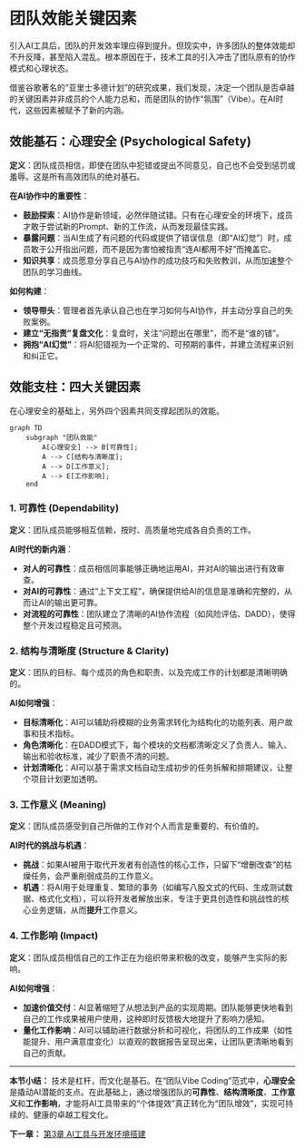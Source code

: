 # 团队效能关键因素

引入AI工具后，团队的开发效率理应得到提升。但现实中，许多团队的整体效能却不升反降，甚至陷入混乱。根本原因在于，技术工具的引入冲击了团队原有的协作模式和心理状态。

借鉴谷歌著名的“亚里士多德计划”的研究成果，我们发现，决定一个团队是否卓越的关键因素并非成员的个人能力总和，而是团队的协作“氛围”（Vibe）。在AI时代，这些因素被赋予了新的内涵。

## 效能基石：心理安全 (Psychological Safety)

**定义**：团队成员相信，即使在团队中犯错或提出不同意见，自己也不会受到惩罚或羞辱。这是所有高效团队的绝对基石。

**在AI协作中的重要性**：
- **鼓励探索**：AI协作是新领域，必然伴随试错。只有在心理安全的环境下，成员才敢于尝试新的Prompt、新的工作流，从而发现最佳实践。
- **暴露问题**：当AI生成了有问题的代码或提供了错误信息（即“AI幻觉”）时，成员敢于公开指出问题，而不是因为害怕被指责“连AI都用不好”而掩盖它。
- **知识共享**：成员愿意分享自己与AI协作的成功技巧和失败教训，从而加速整个团队的学习曲线。

**如何构建**：
- **领导带头**：管理者首先承认自己也在学习如何与AI协作，并主动分享自己的失败案例。
- **建立“无指责”复盘文化**：复盘时，关注“问题出在哪里”，而不是“谁的错”。
- **拥抱“AI幻觉”**：将AI犯错视为一个正常的、可预期的事件，并建立流程来识别和纠正它。

## 效能支柱：四大关键因素

在心理安全的基础上，另外四个因素共同支撑起团队的效能。

```mermaid
graph TD
    subgraph "团队效能"
        A[心理安全] --> B[可靠性];
        A --> C[结构与清晰度];
        A --> D[工作意义];
        A --> E[工作影响];
    end
```

### 1. 可靠性 (Dependability)

**定义**：团队成员能够相互信赖，按时、高质量地完成各自负责的工作。

**AI时代的新内涵**：
- **对人的可靠性**：成员相信同事能够正确地运用AI，并对AI的输出进行有效审查。
- **对AI的可靠性**：通过“上下文工程”，确保提供给AI的信息是准确和完整的，从而让AI的输出更可靠。
- **对流程的可靠性**：团队建立了清晰的AI协作流程（如风险评估、DADD），使得整个开发过程稳定且可预测。

### 2. 结构与清晰度 (Structure & Clarity)

**定义**：团队的目标、每个成员的角色和职责、以及完成工作的计划都是清晰明确的。

**AI如何增强**：
- **目标清晰化**：AI可以辅助将模糊的业务需求转化为结构化的功能列表、用户故事和技术指标。
- **角色清晰化**：在DADD模式下，每个模块的文档都清晰定义了负责人、输入、输出和验收标准，减少了职责不清的问题。
- **计划清晰化**：AI可以基于需求文档自动生成初步的任务拆解和排期建议，让整个项目计划更加透明。

### 3. 工作意义 (Meaning)

**定义**：团队成员感受到自己所做的工作对个人而言是重要的、有价值的。

**AI时代的挑战与机遇**：
- **挑战**：如果AI被用于取代开发者有创造性的核心工作，只留下“增删改查”的枯燥任务，会严重削弱成员的工作意义。
- **机遇**：将AI用于处理重复、繁琐的事务（如编写八股文式的代码、生成测试数据、格式化文档），可以将开发者解放出来，专注于更具创造性和挑战性的核心业务逻辑，从而**提升**工作意义。

### 4. 工作影响 (Impact)

**定义**：团队成员相信自己的工作正在为组织带来积极的改变，能够产生实际的影响。

**AI如何增强**：
- **加速价值交付**：AI显著缩短了从想法到产品的实现周期。团队能够更快地看到自己的工作成果被用户使用，这种即时反馈极大地提升了影响力感知。
- **量化工作影响**：AI可以辅助进行数据分析和可视化，将团队的工作成果（如性能提升、用户满意度变化）以直观的数据报告呈现出来，让团队更清晰地看到自己的贡献。

---

**本节小结：** 技术是杠杆，而文化是基石。在“团队Vibe Coding”范式中，**心理安全**是撬动AI潜能的支点。在此基础上，通过增强团队的**可靠性**、**结构清晰度**、**工作意义**和**工作影响**，才能将AI工具带来的“个体提效”真正转化为“团队增效”，实现可持续的、健康的卓越工程文化。

**下一章：** [第3章 AI工具与开发环境搭建](part2/chapter3.md)